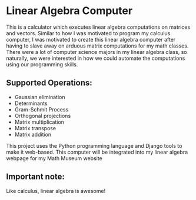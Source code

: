 # Linear Algebra Computer

<p>
This is a calculator which executes linear algebra computations on matrices and vectors. Similar to how I was motivated to program my calculus computer,
I was motivated to create this linear algebra computer after having to slave away on arduous matrix computations for my math classes. There were
a lot of computer science majors in my linear algebra class, so naturally, we were interested in how we could automate the computations using our
programming skills.
</p>
<h2>Supported Operations:</h2>
<ul>
  <li>Gaussian elimination</li>
  <li>Determinants</li>
  <li>Gram-Schmit Process</li>
  <li>Orthogonal projections</li>
  <li>Matrix multiplication</li>
  <li>Matrix transpose</li>
  <li>Matrix addition</li>
</ul>

<p>
This project uses the Python programming language and Django tools to make it web-based. This computer will be integrated into my linear algebra webpage for my Math Museum website
</p>

<h2>Important note:</h2> Like calculus, linear algebra is awesome!

